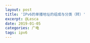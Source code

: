 ```yaml
---
layout: post
title: 'IPv6的单播地址的组成与分类（转）'
excerpt: @Lesca
date: 2019-01-05
categories: 广电
tags: ipv6
---
```


<code>



<script>
window.location.href='http://lesca.me/archives/ipv6-unicast-address.html#unique-local';
</script> 
</code>
